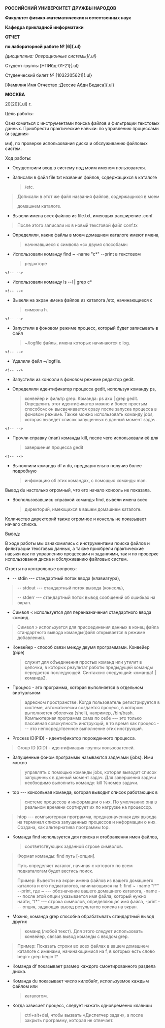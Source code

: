 **РОССИЙСКИЙ УНИВЕРСИТЕТ ДРУЖБЫ НАРОДОВ**

**Факультет физико-математических и естественных наук**

**Кафедра прикладной информатики**

**ОТЧЕТ**

**по лабораторной работе № [6]{.ul}**

*[дисциплина: Операционные системы]{.ul}*

Студент группы [НПИбд-01-21]{.ul}

Студенческий билет № [1032205621]{.ul}

[Фамилия Имя Отчествo ;Дессие Абди Бедаса]{.ul}

**МОСКВА**

20[20]{.ul} г.

Цель работы:

Ознакомиться с инструментами поиска файлов и фильтрации текстовых
данных. Приобрести практические навыки: по управлению процессами (и
задания-

ми), по проверке использования диска и обслуживанию файловых систем.

Ход работы:

-   Осуществили вход в систему под моим именем пользователя.

-   Записали в файл file.txt названия файлов, содержащихся в каталоге
    > /etc.

> Дописали в этот же файл названия файлов, содержащихся в моем
>
> домашнем каталоге.

-   Вывели имена всех файлов из file.txt, имеющих расширение .conf.

> После этого записали их в новый текстовой файл conf.tx

-   Определили, какие файлы в моем домашнем каталоге имеют имена,
    > начинавшиеся с символа «c» двумя способами:

-   Использовали команду find \~ -name "c\*" --print в текстовом
    > редакторе

```{=html}
<!-- -->
```
-   Использовали команду ls --l \| grep c\*

```{=html}
<!-- -->
```
-   Вывели на экран имена файлов из каталога /etc, начинающиеся с
    > символа h.

```{=html}
<!-- -->
```
-   Запустили в фоновом режиме процесс, который будет записывать в файл
    > \~/logfile файлы, имена которых начинаются с log.

```{=html}
<!-- -->
```
-   Удалили файл \~/logfile.

```{=html}
<!-- -->
```
-   Запустили из консоли в фоновом режиме редактор gedit.

-   Определили идентификатор процесса gedit, используя команду ps,
    > конвейер и фильтр grep. Команда: ps axu \| grep gedit. Определить
    > этот идентификатор можно и более простым способом: он
    > высвечивается сразу после запуска процесса в фоновом режиме. Также
    > можно использовать команду jobs, которая выведет список запущенных
    > в данный момент задач.

```{=html}
<!-- -->
```
-   Прочли справку (man) команды kill, после чего использовали её для
    > завершения процесса gedit

```{=html}
<!-- -->
```
-   Выполнили команды df и du, предварительно получив более подробную
    > инфомацию об этих командах, с помощью команды man.

Вывод du настолько огромный, что его начало консоль не показала.

-   Воспользовавшись справкой команды find, вывели имена всех
    > директорий, имеющихся в вашем домашнем каталоге.

Количество директорий также огромное и консоль не показывает начало
списка.

Вывод:

В ходе работы мы ознакомились с инструментами поиска файлов и фильтрации
текстовых данных, а также приобрели практические навыки как по
управлению процессами и заданиями, так и по проверке использования диска
и обслуживанию файловых систем.

Ответы на контрольные вопросы:

-   -- stdin --- стандартный поток ввода (клавиатура),

> -- stdout --- стандартный поток вывода (консоль),
>
> -- stderr --- стандартный поток вывод сообщений об ошибках на экран.

-   Символ \< используется для переназначения стандартного ввода команд.

> Символ » используется для присоединения данных в конец файла
> стандартного вывода команды(файл открывается в режиме добавления).

-   Конвейер - способ связи между двумя программами. Конвейер (pipe)
    > служит для объединения простых команд или утилит в цепочки, в
    > которых результат работы предыдущей команды передается
    > последующей. Синтаксис следующий: команда1 \| команда2.

-   Процесс - это программа, которая выполняется в отдельном виртуальном
    > адресном пространстве. Когда пользователь регистрируется в
    > системе, автоматически создается процесс, в котором выполняется
    > оболочка (shell), например, /bin/bash.\
    > Компьютерная программа сама по себе --- это только пассивная
    > совокупность инструкций, в то время как процесс --- это
    > непосредственное выполнение этих инструкций.

-   Process ID(PID) - идентификатор порожденного процесса.

> Group ID (GID) - идентификация группы пользователей.

-   Запущенные фоном программы называются задачами (jobs). Ими можно
    > управлять с помощью команды jobs, которая выводит список
    > запущенных в данный момент задач. Для завершения задачи необходимо
    > выполнить команду: kill %номер задачи.

-   top --- консольная команда, которая выводит список работающих в
    > системе процессов и информации о них. По умолчанию она в реальном
    > времени сортирует их по нагрузке на процессор.

> htop --- компьютерная программа, предназначенная для вывода на
> терминал списка запущенных процессов и информации о них. Создана, как
> альтернатива программы top.

-   Команда find используется для поиска и отображения имен файлов,
    > соответствующих заданной строке символов.

> Формат команды: find путь \[-опции\].
>
> Путь определяет каталог, начиная с которого по всем подкаталогам будет
> вестись поиск.
>
> Пример: Вывести на экран имена файлов из вашего домашнего каталога и
> его подкаталогов, начинающихся на f: find \~ -name \"f\*\" --print,
> где \~ --- обозначение вашего домашнего каталога, -name --- после этой
> опции указывается имя файла, который нужно найти, \"f\*\" --- строка
> символов, определяющая имя файла, -print --- опция, задающая вывод
> результатов поиска на экран.

-   Можно, команда grep способна обрабатывать стандартный вывод других
    > команд (любой текст). Для этого следует использовать конвейер,
    > связав вывод команды с вводом grep.

> Пример: Показать строки во всех файлах в вашем домашнем каталоге с
> именами, начинающимися на f, в которых есть слово begin: grep begin
> f\*

-   Команда df показывает размер каждого смонтированного раздела диска.

-   Команда du показывает число килобайт, используемое каждым файлом или
    > каталогом.

-   Когда зависает процесс, следует нажать одновременно клавиши
    > ctrl+alt+del, чтобы вызвать «Диспетчер задач», а после закрыть
    > программу, которая не отвечает.

